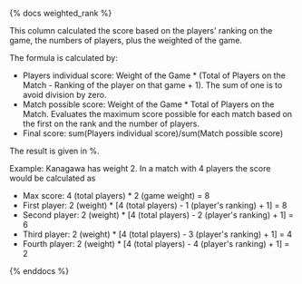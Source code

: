 {% docs weighted_rank %}

This column calculated the score based on the players' ranking on the game, the numbers of players, plus the weighted of the game.

The formula is calculated by:

- Players individual score: Weight of the Game * (Total of Players on the Match - Ranking of the player on that game + 1). The sum of one is to avoid division by zero.
- Match possible score: Weight of the Game * Total of Players on the Match. Evaluates the maximum score possible for each match based on the first on the rank and the number of players. 
- Final score: sum(Players individual score)/sum(Match possible score)

The result is given in %. 

Example: Kanagawa has weight 2. In a match with 4 players the score would be calculated as

- Max score: 4 (total players) * 2 (game weight) = 8
- First player:  2 (weight) * [4 (total players) - 1 (player's ranking) + 1] = 8 
- Second player: 2 (weight) * [4 (total players) - 2 (player's ranking) + 1] = 6
- Third player:  2 (weight) * [4 (total players) - 3 (player's ranking) + 1] = 4
- Fourth player: 2 (weight) * [4 (total players) - 4 (player's ranking) + 1] = 2

{% enddocs %}